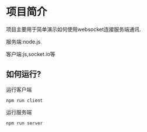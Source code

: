 # 项目简介
项目主要用于简单演示如何使用websocket连接服务端通讯.

服务端:node.js

客户端:js,socket.io等

## 如何运行?
运行客户端
```
npm run client
```

运行服务端
```
npm run server
```